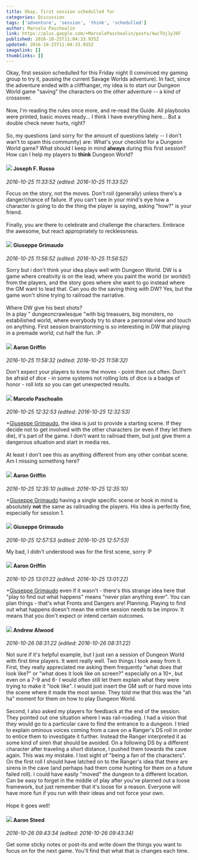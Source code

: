 ```yaml
---
title: Okay, first session schedulled for
categories: Discussion
tags: ['adventure', 'session', 'think', 'schedulled']
author: Marcelo Paschoalin
link: https://plus.google.com/+MarceloPaschoalin/posts/4wcTUjJyJ6F
published: 2016-10-25T11:04:33.935Z
updated: 2016-10-25T11:04:33.935Z
imagelink: []
thumblinks: []
---
```


Okay, first session schedulled for this Friday night (I convinced my gaming group to try it, pausing the current Savage Worlds adventure). In fact, since the adventure ended with a cliffhanger, my idea is to start our Dungeon World game &quot;saving&quot; the characters on the other adventure -- a kind of crossover.<br /><br />Now, I&#39;m reading the rules once more, and re-read the Guide. All playbooks were printed, basic moves ready... I think I have everything here... But a double check never hurts, right?<br /><br />So, my questions (and sorry for the amount of questions lately -- I don&#39;t wan&#39;t to spam this community) are: What&#39;s your checklist for a Dungeon World game? What should I keep in mind <b>always</b> during this first session? How can I help my players to <b>think</b> Dungeon World?
<div id='comment z13mh1hywkieerm0r23vtfeobm31dhu5p04'>
  <h4><img src='{{site.baseurl}}//images/avatars/115855678651779869594_photo.jpg'> Joseph F. Russo</h4>
      <p><cite>2016-10-25 11:33:52 (edited: 2016-10-25 11:33:52)</cite></p>
        <p>Focus on the story, not the moves. Don&#39;t roll (generally) unless there&#39;s a danger/chance of failure. If you can&#39;t see in your mind&#39;s eye how a character is going to do the thing the player is saying, asking &quot;how?&quot; is your friend. <br /><br />Finally, you are there to celebrate and challenge the characters. Embrace the awesome, but react appropriately to recklessness.</p>
</div>
        

<div id='comment z13mh1hywkieerm0r23vtfeobm31dhu5p04'>
  <h4><img src='{{site.baseurl}}//images/avatars/107986695373053395541_photo.jpg'> Giuseppe Grimaudo</h4>
      <p><cite>2016-10-25 11:56:52 (edited: 2016-10-25 11:56:52)</cite></p>
        <p>Sorry but i don&#39;t think your idea plays well with Dungeon World. DW is a game where creativity is on the lead, where you paint the world (or worlds!) from the players, and the story goes where she want to go instead where the GM want to lead that. Can you do the saving thing with DW? Yes, but the game won&#39;t shine trying to railroad the narrative.<br /><br />Where DW give his best shots? <br />In a play &quot; dungeoncrawlesque &quot;with big treasuers, big monsters, no estabilished world, where everybody try to share a personal view and touch on anything. First session brainstorming is so interesting in DW that playing in a premade world, cut half the fun. :P</p>
</div>
        

<div id='comment z13mh1hywkieerm0r23vtfeobm31dhu5p04'>
  <h4><img src='{{site.baseurl}}//images/avatars/103667855585775066713_photo.jpg'> Aaron Griffin</h4>
      <p><cite>2016-10-25 11:58:32 (edited: 2016-10-25 11:58:32)</cite></p>
        <p>Don&#39;t expect your players to know the moves - point then out often. Don&#39;t be afraid of dice - in some systems not rolling lots of dice is a badge of honor - roll lots so you can get unexpected results.</p>
</div>
        

<div id='comment z13mh1hywkieerm0r23vtfeobm31dhu5p04'>
  <h4><img src='{{site.baseurl}}//images/avatars/107338296656333320250_photo.jpg'> Marcelo Paschoalin</h4>
      <p><cite>2016-10-25 12:32:53 (edited: 2016-10-25 12:32:53)</cite></p>
        <p><span class="proflinkWrapper"><span class="proflinkPrefix">+</span><a class="proflink" href="https://plus.google.com/107986695373053395541" oid="107986695373053395541">Giuseppe Grimaudo</a></span>, the idea is just to provide a starting scene. If they decide not to get involved with the other characters (or even if they let them die), it&#39;s part of the game. I don&#39;t want to railroad them, but just give them a dangerous situation and start in media res.<br /><br />At least I don&#39;t see this as anything different from any other combat scene. Am I missing something here?</p>
</div>
        

<div id='comment z13mh1hywkieerm0r23vtfeobm31dhu5p04'>
  <h4><img src='{{site.baseurl}}//images/avatars/103667855585775066713_photo.jpg'> Aaron Griffin</h4>
      <p><cite>2016-10-25 12:35:10 (edited: 2016-10-25 12:35:10)</cite></p>
        <p><span class="proflinkWrapper"><span class="proflinkPrefix">+</span><a class="proflink" href="https://plus.google.com/107986695373053395541" oid="107986695373053395541">Giuseppe Grimaudo</a></span> having a single specific scene or hook in mind is absolutely <b>not</b> the same as railroading the players. His idea is perfectly fine, especially for session 1.</p>
</div>
        

<div id='comment z13mh1hywkieerm0r23vtfeobm31dhu5p04'>
  <h4><img src='{{site.baseurl}}//images/avatars/107986695373053395541_photo.jpg'> Giuseppe Grimaudo</h4>
      <p><cite>2016-10-25 12:57:53 (edited: 2016-10-25 12:57:53)</cite></p>
        <p>My bad, I didn&#39;t understood was for the first scene, sorry :P</p>
</div>
        

<div id='comment z13mh1hywkieerm0r23vtfeobm31dhu5p04'>
  <h4><img src='{{site.baseurl}}//images/avatars/103667855585775066713_photo.jpg'> Aaron Griffin</h4>
      <p><cite>2016-10-25 13:01:22 (edited: 2016-10-25 13:01:22)</cite></p>
        <p><span class="proflinkWrapper"><span class="proflinkPrefix">+</span><a class="proflink" href="https://plus.google.com/107986695373053395541" oid="107986695373053395541">Giuseppe Grimaudo</a></span> even if it wasn&#39;t - there&#39;s this strange idea here that &quot;play to find out what happens&quot; means &quot;never plan anything ever&quot;. You can plan things - that&#39;s what Fronts and Dangers are! Planning. Playing to find out what happens doesn&#39;t mean the entire session needs to be improv. It means that you don&#39;t expect or intend certain outcomes.</p>
</div>
        

<div id='comment z13mh1hywkieerm0r23vtfeobm31dhu5p04'>
  <h4><img src='{{site.baseurl}}//images/avatars/114783157179737921277_photo.jpg'> Andrew Alwood</h4>
      <p><cite>2016-10-26 08:31:22 (edited: 2016-10-26 08:31:22)</cite></p>
        <p>Not sure if it&#39;s helpful example, but I just ran a session of Dungeon World with first time players. It went really well. Two things I took away from it.  First, they really appreciated me asking them frequently &quot;what does that look like?&quot; or &quot;what does it look like on screen?&quot; especially on a 10+, but even on a 7-9 and 6- I would often still let them explain what they were trying to make it &quot;look like&quot;. I would just insert the GM soft or hard move into the scene where it made the most sense. They told me that this was the &quot;ah ha&quot; moment for them on how to play Dungeon World.<br /><br />Second, I also asked my players for feedback at the end of the session. They pointed out one situation where I was rail-roading. I had a vision that they would go to a particular cave to find the entrance to a dungeon.  I tried to explain ominous voices coming from a cave on a Ranger&#39;s DS roll in order to entice them to investigate it further.  Instead the Ranger interpreted it as some kind of siren that should be avoided.  On a following DS by a different character after traveling a short distance, I pushed them towards the cave again. This was my mistake.  I lost sight of &quot;being a fan of the characters&quot;. On the first roll I should have latched on to the Ranger&#39;s idea that there are sirens in the cave (and perhaps had them come hunting for them on a future failed roll). I could have easily &quot;moved&quot; the dungeon to a different location. Can be easy to forget in the middle of play after you&#39;ve planned out a loose framework, but just remember that it&#39;s loose for a reason.  Everyone will have more fun if you run with their ideas and not force your own.<br /><br />Hope it goes well!</p>
</div>
        

<div id='comment z13mh1hywkieerm0r23vtfeobm31dhu5p04'>
  <h4><img src='{{site.baseurl}}//images/avatars/113695994285246574007_photo.jpg'> Aaron Steed</h4>
      <p><cite>2016-10-26 09:43:34 (edited: 2016-10-26 09:43:34)</cite></p>
        <p>Get some sticky notes or post-its and write down the things you want to focus on for the next game. You&#39;ll find that what that is changes each time.</p>
</div>
        